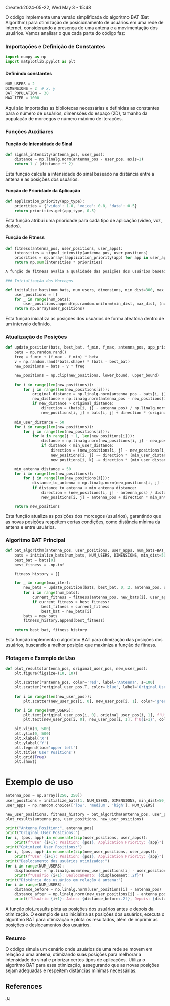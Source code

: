 Created:2024-05-22, Wed May 3 - 15:48



O código  implementa uma versão simplificada do algoritmo BAT (Bat Algorithm) para otimização de posicionamento de usuários em uma rede de internet, considerando a presença de uma antena e a movimentação dos usuários. Vamos analisar o que cada parte do código faz:

### Importações e Definição de Constantes
```python
import numpy as np
import matplotlib.pyplot as plt
```

#### Definindo constantes
```Python
NUM_USERS = 2
DIMENSIONS = 2  # x, y
BAT_POPULATION = 30
MAX_ITER = 1000
```
Aqui são importadas as bibliotecas necessárias e definidas as constantes para o número de usuários, dimensões do espaço (2D), tamanho da população de morcegos e número máximo de iterações.

### Funções Auxiliares

#### Função de Intensidade de Sinal
```Python
def signal_intensity(antenna_pos, user_pos):
    distance = np.linalg.norm(antenna_pos - user_pos, axis=1)
    return 1 / (distance ** 2)
```
Esta função calcula a intensidade do sinal baseado na distância entre a antena e as posições dos usuários.

#### Função de Prioridade da Aplicação
```Python
def application_priority(app_type):
    priorities = {'video': 1.0, 'voice': 0.8, 'data': 0.5}
    return priorities.get(app_type, 0.5)
```

Esta função atribui uma prioridade para cada tipo de aplicação (video, voz, dados).

#### Função de Fitness
```Python
def fitness(antenna_pos, user_positions, user_apps):
    intensities = signal_intensity(antenna_pos, user_positions)
    priorities = np.array([application_priority(app) for app in user_apps])
    return np.sum(intensities * priorities)

A função de fitness avalia a qualidade das posições dos usuários baseado na intensidade do sinal e na prioridade das aplicações.

### Inicialização dos Morcegos

def initialize_bats(num_bats, num_users, dimensions, min_dist=300, max_dist=500):
    user_positions = []
    for _ in range(num_bats):
        user_positions.append(np.random.uniform(min_dist, max_dist, (num_users, dimensions)))
    return np.array(user_positions)
```

Esta função inicializa as posições dos usuários de forma aleatória dentro de um intervalo definido.

### Atualização de Posições
```Python
def update_position(bats, best_bat, f_min, f_max, antenna_pos, app_priorities, separation_factor=0.8, lower_bound=0, upper_bound=500):
    beta = np.random.rand()
    freq = f_min + (f_max - f_min) * beta
    v = np.random.rand(*bats.shape) * (bats - best_bat)
    new_positions = bats + v * freq

    new_positions = np.clip(new_positions, lower_bound, upper_bound)

    for i in range(len(new_positions)):
        for j in range(len(new_positions[i])):
            original_distance = np.linalg.norm(antenna_pos - bats[i, j])
            new_distance = np.linalg.norm(antenna_pos - new_positions[i, j])
            if new_distance > original_distance:
                direction = (bats[i, j] - antenna_pos) / np.linalg.norm(bats[i, j] - antenna_pos)
                new_positions[i, j] = bats[i, j] + direction * (original_distance - new_distance) * separation_factor

    min_user_distance = 50
    for i in range(len(new_positions)):
        for j in range(len(new_positions[i])):
            for k in range(j + 1, len(new_positions[i])):
                distance = np.linalg.norm(new_positions[i, j] - new_positions[i, k])
                if distance < min_user_distance:
                    direction = (new_positions[i, j] - new_positions[i, k]) / distance
                    new_positions[i, j] += direction * (min_user_distance - distance) / 2
                    new_positions[i, k] -= direction * (min_user_distance - distance) / 2

    min_antenna_distance = 50
    for i in range(len(new_positions)):
        for j in range(len(new_positions[i])):
            distance_to_antenna = np.linalg.norm(new_positions[i, j] - antenna_pos)
            if distance_to_antenna < min_antenna_distance:
                direction = (new_positions[i, j] - antenna_pos) / distance_to_antenna
                new_positions[i, j] = antenna_pos + direction * min_antenna_distance

    return new_positions
```
Esta função atualiza as posições dos morcegos (usuários), garantindo que as novas posições respeitem certas condições, como distância mínima da antena e entre usuários.

### Algoritmo BAT Principal
```Python
def bat_algorithm(antenna_pos, user_positions, user_apps, num_bats=BAT_POPULATION, max_iter=MAX_ITER):
    bats = initialize_bats(num_bats, NUM_USERS, DIMENSIONS, min_dist=50, max_dist=450)
    best_bat = bats[0]
    best_fitness = -np.inf

    fitness_history = []

    for _ in range(max_iter):
        new_bats = update_position(bats, best_bat, 0, 2, antenna_pos, user_apps)
        for i in range(num_bats):
            current_fitness = fitness(antenna_pos, new_bats[i], user_apps)
            if current_fitness > best_fitness:
                best_fitness = current_fitness
                best_bat = new_bats[i]
        bats = new_bats
        fitness_history.append(best_fitness)

    return best_bat, fitness_history
```
Esta função implementa o algoritmo BAT para otimização das posições dos usuários, buscando a melhor posição que maximiza a função de fitness.

### Plotagem e Exemplo de Uso
```Python
def plot_results(antenna_pos, original_user_pos, new_user_pos):
    plt.figure(figsize=(10, 10))

    plt.scatter(*antenna_pos, color='red', label='Antenna', s=100)
    plt.scatter(*original_user_pos.T, color='blue', label='Original Users', s=50)

    for i in range(len(new_user_pos)):
        plt.scatter(new_user_pos[i, 0], new_user_pos[i, 1], color='green', label='Optimized Users' if i == 0 else '')

    for i in range(NUM_USERS):
        plt.text(original_user_pos[i, 0], original_user_pos[i, 1], f'U{i+1}', color='blue', fontsize=12, ha='right')
        plt.text(new_user_pos[i, 0], new_user_pos[i, 1], f'U{i+1}', color='green', fontsize=12, ha='right')

    plt.xlim(0, 500)
    plt.ylim(0, 500)
    plt.xlabel('X')
    plt.ylabel('Y')
    plt.legend(loc='upper left')
    plt.title('User Positions')
    plt.grid(True)
    plt.show()
```
# Exemplo de uso
```Python
antenna_pos = np.array([250, 250])
user_positions = initialize_bats(1, NUM_USERS, DIMENSIONS, min_dist=50, max_dist=450)[0]
user_apps = np.random.choice(['low', 'medium', 'high'], NUM_USERS)

new_user_positions, fitness_history = bat_algorithm(antenna_pos, user_positions, user_apps)
plot_results(antenna_pos, user_positions, new_user_positions)

print("Antenna Position:", antenna_pos)
print("Original User Positions:")
for i, (pos, app) in enumerate(zip(user_positions, user_apps)):
    print(f"User {i+1}: Position: {pos}, Application Priority: {app}")
print("Optimized User Positions:")
for i, (pos, app) in enumerate(zip(new_user_positions, user_apps)):
    print(f"User {i+1}: Position: {pos}, Application Priority: {app}")
print("Deslocamento dos usuários otimizados:")
for i in range(NUM_USERS):
    displacement = np.linalg.norm(new_user_positions[i] - user_positions[i])
    print(f"Usuário {i+1}: Deslocamento: {displacement:.2f}")
print("Distância dos usuários em relação à antena:")
for i in range(NUM_USERS):
    distance_before = np.linalg.norm(user_positions[i] - antenna_pos)
    distance_after = np.linalg.norm(new_user_positions[i] - antenna_pos)
    print(f"Usuário {i+1}: Antes: {distance_before:.2f}, Depois: {distance_after:.2f}")
```
A função plot_results plota as posições dos usuários antes e depois da otimização. O exemplo de uso inicializa as posições dos usuários, executa o algoritmo BAT para otimização e plota os resultados, além de imprimir as posições e deslocamentos dos usuários.

### Resumo
O código simula um cenário onde usuários de uma rede se movem em relação a uma antena, otimizando suas posições para melhorar a intensidade do sinal e priorizar certos tipos de aplicações. Utiliza o algoritmo BAT para essa otimização, assegurando que as novas posições sejam adequadas e respeitem distâncias mínimas necessárias.







## References
JJ
